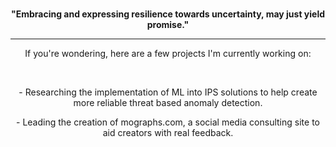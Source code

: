 <div align="center">
  <br>
  <p><strong>"Embracing and expressing resilience towards uncertainty, may just yield promise."</strong></p>
</div>

<hr>

<div align="center">
  <p>If you're wondering, here are a few projects I'm currently working on:</p>
  <br>
  <p>- Researching the implementation of ML into IPS solutions to help create more reliable threat based anomaly detection.</p>
  <p>- Leading the creation of mographs.com, a social media consulting site to aid creators with real feedback.</p>
</div>
